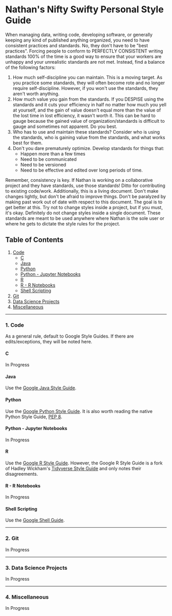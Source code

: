 # Nathan's Nifty Swifty Personal Style Guide

When managing data, writing code, developing software, or generally keeping any kind of published
anything organized, you need to have consistent practices and standards. No, they don't have to be
"best practices". Forcing people to conform to PERFECTLY CONSISTENT writing standards 100% of the
time is a good way to ensure that your workers are unhappy and your unrealistic standards are not
met. Instead, find a balance of the following factors:

1. How much self-discipline you can maintain. This is a moving target. As you practice some
   standards, they will often become rote and no longer require self-discipline. However, if you
   won't use the standards, they aren't worth anything.
2. How much value you gain from the standards. If you DESPISE using the standards and it cuts your
   efficiency in half no matter how much you yell at yourself, and the gain of value doesn't equal
   more than the value of the lost time in lost efficiency, it wasn't worth it. This can be hard to
   gauge because the gained value of organization/standards is difficult to gauge and sometimes not
   apparent. Do you best.
3. Who has to use and maintain these standards? Consider who is using the standards, who is gaining
   value from the standards, and what works best for them.
4. Don't you dare prematurely optimize. Develop standards for things that:
     - Happen more than a few times
     - Need to be communicated
     - Need to be versioned
     - Need to be effective and edited over long periods of time.

Remember, consistency is key. If Nathan is working on a collaborative project and they have
standards, use those standards! Ditto for contributing to existing code/work. Additionally, this is
a living document. Don't make changes lightly, but don't be afraid to improve things. Don't be
paralyzed by making past work out of date with respect to this document. The goal is to get better
at this. Try not to change styles inside a project, but if you must, it's okay. Definitely do not
change styles inside a single document. These standards are meant to be used anywhere where Nathan
is the sole user or where he gets to dictate the style rules for the project.

## Table of Contents

1. [Code](#code)
     - [C](#ccode)
     - [Java](#java)
     - [Python](#python)
     - [Python - Jupyter Notebooks](#ipynb)
     - [R](#rcode)
     - [R - R Notebooks](#rnb)
     - [Shell Scripting](#shell)
2. [Git](#git)
3. [Data Science Projects](#dsproj)
4. [Miscellaneous](#misc)

----

### 1. Code <a name="code"></a>

As a general rule, default to Google Style Guides. If there are edits/exceptions, they will be noted
here.

#### C <a name="ccode"></a>

In Progress

#### Java <a name="java"></a>

Use the [Google Java Style Guide](https://google.github.io/styleguide/javaguide.html).

#### Python <a name="python"></a>

Use the [Google Python Style Guide](https://google.github.io/styleguide/pyguide.html). It is also
worth reading the native Python Style Guide, [PEP 8](https://www.python.org/dev/peps/pep-0008/).

#### Python - Jupyter Notebooks <a name="ipynb"></a>

In Progress

#### R <a name="rcode"></a>

Use the [Google R Style Guide](https://google.github.io/styleguide/Rguide.html). However, the Google
R Style Guide is a fork of Hadley Wickham's [Tidyverse Style Guide](https://style.tidyverse.org/)
and only notes their disagreements.

#### R - R Notebooks <a name="rnb"></a>

In Progress

#### Shell Scripting <a name="shell"></a>

Use the [Google Shell Guide](https://google.github.io/styleguide/shell.xml).

----

### 2. Git <a name="git"></a>

In Progress

----

### 3. Data Science Projects <a name="dsproj"></a>

In Progress

----

### 4. Miscellaneous <a name="misc"></a>

In Progress
